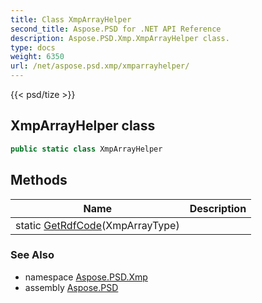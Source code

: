 ```yaml
---
title: Class XmpArrayHelper
second_title: Aspose.PSD for .NET API Reference
description: Aspose.PSD.Xmp.XmpArrayHelper class. 
type: docs
weight: 6350
url: /net/aspose.psd.xmp/xmparrayhelper/
---
```

{{< psd/tize >}}
## XmpArrayHelper class

```csharp
public static class XmpArrayHelper
```

## Methods

| Name | Description |
| --- | --- |
| static [GetRdfCode](../../aspose.psd.xmp/xmparrayhelper/getrdfcode/)(XmpArrayType) |  |

### See Also

* namespace [Aspose.PSD.Xmp](../../aspose.psd.xmp/)
* assembly [Aspose.PSD](../../)


